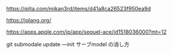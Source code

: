 https://qiita.com/mikan3rd/items/d41a8ca26523f950ea9d


https://jqlang.org/


https://apps.apple.com/jp/app/sequel-ace/id1518036000?mt=12

git submodale update —init
サーブmodel の消し方
